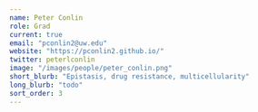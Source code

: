 ```yaml
---
name: Peter Conlin
role: Grad
current: true
email: "pconlin2@uw.edu"
website: "https://pconlin2.github.io/"
twitter: peterlconlin 
image: "/images/people/peter_conlin.png"
short_blurb: "Epistasis, drug resistance, multicellularity"
long_blurb: "todo"
sort_order: 3
---
```


